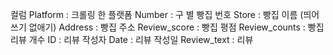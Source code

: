 컬럼
Platform : 크롤링 한 플랫폼
Number : 구 별 빵집 번호
Store : 빵집 이름 (띄어쓰기 없애기)
Address : 빵집 주소
Review_score : 빵집 평점
Review_counts : 빵집 리뷰 개수
ID : 리뷰 작성자
Date : 리뷰 작성일
Review_text : 리뷰
